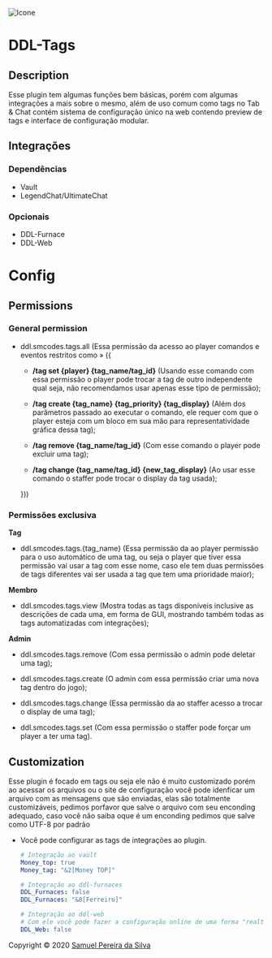 ![Icone](https://smcodes.tk/name_tag.png)


# **DDL-Tags**

## Description

Esse plugin tem algumas funções bem básicas, porém com algumas integrações a mais sobre o mesmo, além de uso comum como tags no Tab & Chat contém sistema de configuração único na web contendo preview de tags e interface de configuração modular.

## Integrações

### Dependências

- Vault
- LegendChat/UltimateChat

### Opcionais

- DDL-Furnace
- DDL-Web

# Config

## Permissions

### General permission

- ddl.smcodes.tags.all (Essa permissão da acesso ao player comandos e eventos restritos como » ({

    - **/tag set {player} {tag_name/tag_id}** (Usando esse comando com essa permissão o player pode trocar a tag de outro independente qual seja, não recomendamos usar apenas esse tipo de permissão);

    - **/tag create {tag_name} {tag_priority} {tag_display}** (Além dos parâmetros passado ao executar o comando, ele requer com que o player esteja com um bloco em sua mão para representatividade gráfica dessa tag);

    - **/tag remove {tag_name/tag_id}** (Com esse comando o player pode excluir uma tag);

    - **/tag change {tag_name/tag_id} {new_tag_display}** (Ao usar esse comando o staffer pode trocar o display da tag usada);

  }))

### **Permissões exclusiva**

**Tag**

- ddl.smcodes.tags.{tag_name} (Essa permissão da ao player permissão para o uso automático de uma tag, ou seja o player que tiver essa permissão vai usar a tag com esse nome, caso ele tem duas permissões de tags diferentes vai ser usada a tag que tem uma prioridade maior);

**Membro**

- ddl.smcodes.tags.view (Mostra todas as tags disponíveis inclusive as descrições de cada uma, em forma de GUI, mostrando também todas as tags automatizadas com integrações);

**Admin**

- ddl.smcodes.tags.remove (Com essa permissão o admin pode deletar uma tag);

- ddl.smcodes.tags.create (O admin com essa permissão criar uma nova tag dentro do jogo);

- ddl.smcodes.tags.change (Essa permissão da ao staffer acesso a trocar o display de uma tag);

- ddl.smcodes.tags.set (Com essa permissão o staffer pode forçar um player a ter uma tag).

## Customization

Esse plugin é focado em tags ou seja ele não é muito customizado porém ao acessar os arquivos ou o site de configuração você pode idenficar um arquivo com as mensagens que são enviadas, elas são totalmente customizáveis, pedimos porfavor que salve o arquivo com seu enconding adequado, caso você não saiba oque é um enconding pedimos que salve como UTF-8 por padrão

- Você pode configurar as tags de integrações ao plugin.
    ```yaml
    # Integração ao vault
    Money_top: true
    Money_tag: "&2[Money TOP]"

    # Integração ao ddl-furnaces
    DDL_Furnaces: false
    DDL_Furnaces: "&8[Ferreiro]"

    # Integração ao ddl-web
    # Com ele você pode fazer a configuração online de uma forma "realtime", não necessáriamente realtime porém sempre será sincronizado ao reinicializar o plugin
    DDL_Web: false
    ```


Copyright © 2020 [Samuel Pereira da Silva](https://github.com/SMCodesP)
